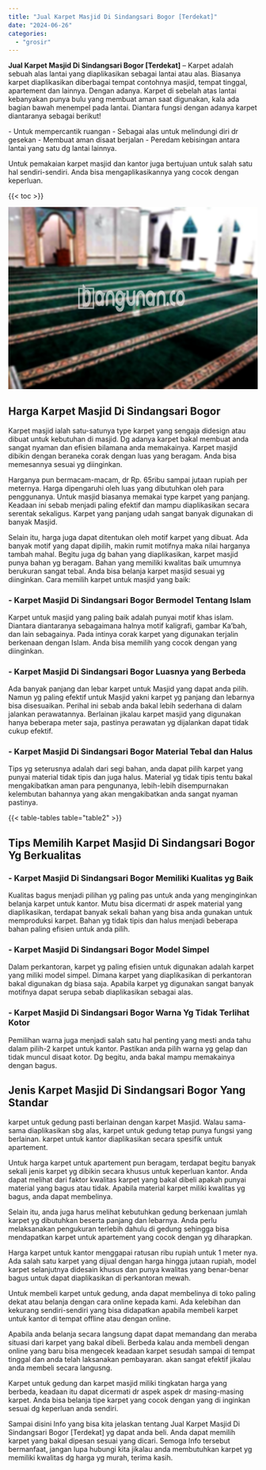 ```yaml
---
title: "Jual Karpet Masjid Di Sindangsari Bogor [Terdekat]"
date: "2024-06-26"
categories: 
  - "grosir"
---
```


**Jual Karpet Masjid Di Sindangsari Bogor \[Terdekat\]** – Karpet adalah sebuah alas lantai yang diaplikasikan sebagai lantai atau alas. Biasanya karpet diaplikasikan diberbagai tempat contohnya masjid, tempat tinggal, apartement dan lainnya. Dengan adanya. Karpet di sebelah atas lantai kebanyakan punya bulu yang membuat aman saat digunakan, kala ada bagian bawah menempel pada lantai. Diantara fungsi dengan adanya karpet diantaranya sebagai berikut!

\- Untuk mempercantik ruangan - Sebagai alas untuk melindungi diri dr gesekan - Membuat aman disaat berjalan - Peredam kebisingan antara lantai yang satu dg lantai lainnya.

Untuk pemakaian karpet masjid dan kantor juga bertujuan untuk salah satu hal sendiri-sendiri. Anda bisa mengaplikasikannya yang cocok dengan keperluan.

{{< toc >}}

![Jual Karpet Masjid Di Sindangsari Bogor [Terdekat]](/images/grosir-karpet-murah-40.png)

## Harga Karpet Masjid Di Sindangsari Bogor

Karpet masjid ialah satu-satunya type karpet yang sengaja didesign atau dibuat untuk kebutuhan di masjid. Dg adanya karpet bakal membuat anda sangat nyaman dan efisien bilamana anda memakainya. Karpet masjid dibikin dengan beraneka corak dengan luas yang beragam. Anda bisa memesannya sesuai yg diinginkan.

Harganya pun bermacam-macam, dr Rp. 65ribu sampai jutaan rupiah per meternya. Harga dipengaruhi oleh luas yang dibutuhkan oleh para penggunanya. Untuk masjid biasanya memakai type karpet yang panjang. Keadaan ini sebab menjadi paling efektif dan mampu diaplikasikan secara serentak sekaligus. Karpet yang panjang udah sangat banyak digunakan di banyak Masjid.

Selain itu, harga juga dapat ditentukan oleh motif karpet yang dibuat. Ada banyak motif yang dapat dipilih, makin rumit motifnya maka nilai harganya tambah mahal. Begitu juga dg bahan yang diaplikasikan, karpet masjid punya bahan yg beragam. Bahan yang memiliki kwalitas baik umumnya berukuran sangat tebal. Anda bisa belanja karpet masjid sesuai yg diinginkan. Cara memilih karpet untuk masjid yang baik:

### \- Karpet Masjid Di Sindangsari Bogor Bermodel Tentang Islam

Karpet untuk masjid yang paling baik adalah punyai motif khas islam. Diantara diantaranya sebagaimana halnya motif kaligrafi, gambar Ka’bah, dan lain sebagainya. Pada intinya corak karpet yang digunakan terjalin berkenaan dengan Islam. Anda bisa memilih yang cocok dengan yang diinginkan.

### \- Karpet Masjid Di Sindangsari Bogor Luasnya yang Berbeda

Ada banyak panjang dan lebar karpet untuk Masjid yang dapat anda pilih. Namun yg paling efektif untuk Masjid yakni karpet yg panjang dan lebarnya bisa disesuaikan. Perihal ini sebab anda bakal lebih sederhana di dalam jalankan perawatannya. Berlainan jikalau karpet masjid yang digunakan hanya beberapa meter saja, pastinya perawatan yg dijalankan dapat tidak cukup efektif.

### \- Karpet Masjid Di Sindangsari Bogor Material Tebal dan Halus

Tips yg seterusnya adalah dari segi bahan, anda dapat pilih karpet yang punyai material tidak tipis dan juga halus. Material yg tidak tipis tentu bakal mengakibatkan aman para pengunanya, lebih-lebih disempurnakan kelembutan bahannya yang akan mengakibatkan anda sangat nyaman pastinya.

{{< table-tables table="table2" >}}

## Tips Memilih Karpet Masjid Di Sindangsari Bogor Yg Berkualitas

### \- Karpet Masjid Di Sindangsari Bogor Memiliki Kualitas yg Baik

Kualitas bagus menjadi pilihan yg paling pas untuk anda yang menginginkan belanja karpet untuk kantor. Mutu bisa dicermati dr aspek material yang diaplikasikan, terdapat banyak sekali bahan yang bisa anda gunakan untuk memproduksi karpet. Bahan yg tidak tipis dan halus menjadi beberapa bahan paling efisien untuk anda pilih.

### \- Karpet Masjid Di Sindangsari Bogor Model Simpel

Dalam perkantoran, karpet yg paling efisien untuk digunakan adalah karpet yang miliki model simpel. Dimana karpet yang diaplikasikan di perkantoran bakal digunakan dg biasa saja. Apabila karpet yg digunakan sangat banyak motifnya dapat serupa sebab diaplikasikan sebagai alas.

### \- Karpet Masjid Di Sindangsari Bogor Warna Yg Tidak Terlihat Kotor

Pemilihan warna juga menjadi salah satu hal penting yang mesti anda tahu dalam pilih-2 karpet untuk kantor. Pastikan anda pilih warna yg gelap dan tidak muncul disaat kotor. Dg begitu, anda bakal mampu memakainya dengan bagus.

## Jenis Karpet Masjid Di Sindangsari Bogor Yang Standar

karpet untuk gedung pasti berlainan dengan karpet Masjid. Walau sama-sama diaplikasikan sbg alas, karpet untuk gedung tetap punya fungsi yang berlainan. karpet untuk kantor diaplikasikan secara spesifik untuk apartement.

Untuk harga karpet untuk apartement pun beragam, terdapat begitu banyak sekali jenis karpet yg dibikin secara khusus untuk keperluan kantor. Anda dapat melihat dari faktor kwalitas karpet yang bakal dibeli apakah punyai material yang bagus atau tidak. Apabila material karpet miliki kwalitas yg bagus, anda dapat membelinya.

Selain itu, anda juga harus melihat kebutuhkan gedung berkenaan jumlah karpet yg dibutuhkan beserta panjang dan lebarnya. Anda perlu melaksanakan pengukuran terlebih dahulu di gedung sehingga bisa mendapatkan karpet untuk apartement yang cocok dengan yg diharapkan.

Harga karpet untuk kantor menggapai ratusan ribu rupiah untuk 1 meter nya. Ada salah satu karpet yang dijual dengan harga hingga jutaan rupiah, model karpet selanjutnya didesain khusus dan punya kwalitas yang benar-benar bagus untuk dapat diaplikasikan di perkantoran mewah.

Untuk membeli karpet untuk gedung, anda dapat membelinya di toko paling dekat atau belanja dengan cara online kepada kami. Ada kelebihan dan kekurang sendiri-sendiri yang bisa didapatkan apabila membeli karpet untuk kantor di tempat offline atau dengan online.

Apabila anda belanja secara langsung dapat dapat memandang dan meraba situasi dari karpet yang bakal dibeli. Berbeda kalau anda membeli dengan online yang baru bisa mengecek keadaan karpet sesudah sampai di tempat tinggal dan anda telah laksanakan pembayaran. akan sangat efektif jikalau anda membeli secara langusng.

Karpet untuk gedung dan karpet masjid miliki tingkatan harga yang berbeda, keadaan itu dapat dicermati dr aspek aspek dr masing-masing karpet. Anda bisa belanja tipe karpet yang cocok dengan yang di inginkan sesuai dg keperluan anda sendiri.

Sampai disini Info yang bisa kita jelaskan tentang Jual Karpet Masjid Di Sindangsari Bogor \[Terdekat\] yg dapat anda beli. Anda dapat memilih karpet yang bakal dipesan sesuai yang dicari. Semoga Info tersebut bermanfaat, jangan lupa hubungi kita jikalau anda membutuhkan karpet yg memiliki kwalitas dg harga yg murah, terima kasih.
